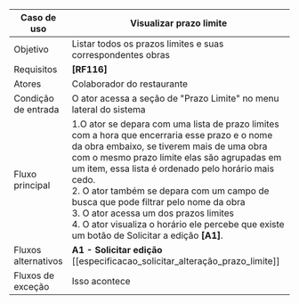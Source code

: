 
| Caso de uso         | Visualizar prazo limite                                                                                                                                                                                                                                                                                                                                                                                                                                                              |
| ------------------- | ------------------------------------------------------------------------------------------------------------------------------------------------------------------------------------------------------------------------------------------------------------------------------------------------------------------------------------------------------------------------------------------------------------------------------------------------------------------------------------ |
| Objetivo            | Listar todos os prazos limites e suas correspondentes obras                                                                                                                                                                                                                                                                                                                                                                                                                          |
| Requisitos          | **[RF116]**                                                                                                                                                                                                                                                                                                                                                                                                                                                                          |
| Atores              | Colaborador do restaurante                                                                                                                                                                                                                                                                                                                                                                                                                                                           |
| Condição de entrada | O ator acessa a seção de "Prazo Limite" no menu lateral do sistema                                                                                                                                                                                                                                                                                                                                                                                                                   |
| Fluxo principal     | 1.O ator se depara com uma lista de prazo limites com a hora que encerraria esse prazo e o nome da obra embaixo, se tiverem mais de uma obra com o mesmo prazo limite elas são agrupadas em um item, essa lista é ordenado pelo horário mais cedo.<br>2. O ator também se depara com um campo de busca que pode filtrar pelo nome da obra<br>3. O ator acessa um dos prazos limites<br>4. O ator visualiza o horário ele percebe que existe um botão de Solicitar a edição **[A1]**. |
| Fluxos alternativos | **A1 - Solicitar edição**<br>[[especificacao_solicitar_alteração_prazo_limite]]<br>                                                                                                                                                                                                                                                                                                                                                                                                  |
| Fluxos de exceção   | Isso acontece                                                                                                                                                                                                                                                                                                                                                                                                                                                                        |
